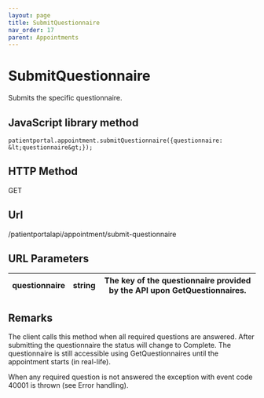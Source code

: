 ```yaml
---
layout: page
title: SubmitQuestionnaire
nav_order: 17
parent: Appointments
---
```


# SubmitQuestionnaire

Submits the specific questionnaire.

## JavaScript library method

```
patientportal.appointment.submitQuestionnaire({questionnaire: &lt;questionnaire&gt;});
```

## HTTP Method

GET

## ****Url****

/patientportalapi/appointment/submit-questionnaire

## URL Parameters

| questionnaire | string | The key of the questionnaire provided by the API upon GetQuestionnaires. |
| --- | --- | --- |

## Remarks

The client calls this method when all required questions are answered. After submitting the questionnaire the status will change to Complete. The questionnaire is still accessible using GetQuestionnaires until the appointment starts (in real-life).

When any required question is not answered the exception with event code 40001 is thrown (see Error handling).
